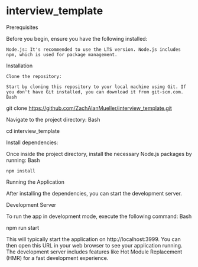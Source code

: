 # interview_template
Prerequisites

Before you begin, ensure you have the following installed:

    Node.js: It's recommended to use the LTS version. Node.js includes npm, which is used for package management.

Installation

    Clone the repository:

    Start by cloning this repository to your local machine using Git. If you don't have Git installed, you can download it from git-scm.com.
    Bash

git clone https://github.com/ZachAlanMueller/interview_template.git

Navigate to the project directory: Bash

cd interview_template

Install dependencies:

Once inside the project directory, install the necessary Node.js packages by running: Bash

    npm install

Running the Application

After installing the dependencies, you can start the development server.

Development Server

To run the app in development mode, execute the following command: Bash

npm run start

This will typically start the application on http://localhost:3999. You can then open this URL in your web browser to see your application running.
The development server includes features like Hot Module Replacement (HMR) for a fast development experience.
